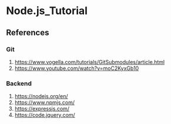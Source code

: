 # Node.js_Tutorial


## References

### Git

1) https://www.vogella.com/tutorials/GitSubmodules/article.html
2) https://www.youtube.com/watch?v=moC2KyxGb10

### Backend
1) https://nodejs.org/en/
2) https://www.npmjs.com/
3) https://expressjs.com/
4) https://code.jquery.com/
